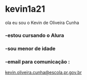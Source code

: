 # kevin1a21
ola eu sou o Kevin de Oliveira Cunha 

### -estou cursando o Alura 
### -sou menor de idade 
### -email para comunicação : 
   kevin.oliveira.cunha@escola.pr.gov.br
